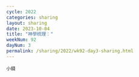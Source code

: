 ```yaml
---
cycle: 2022
categories: sharing
layout: sharing
date: 2023-10-04
title: "神學梳理："
weekNum: 92
dayNum: 3
permalink: /sharing/2022/wk92-day3-sharing.html
---
```


[](https://eccseattle.github.io/media/sharing/2022/wk092/2023-10-04-bin.m4a)

`小錢`
